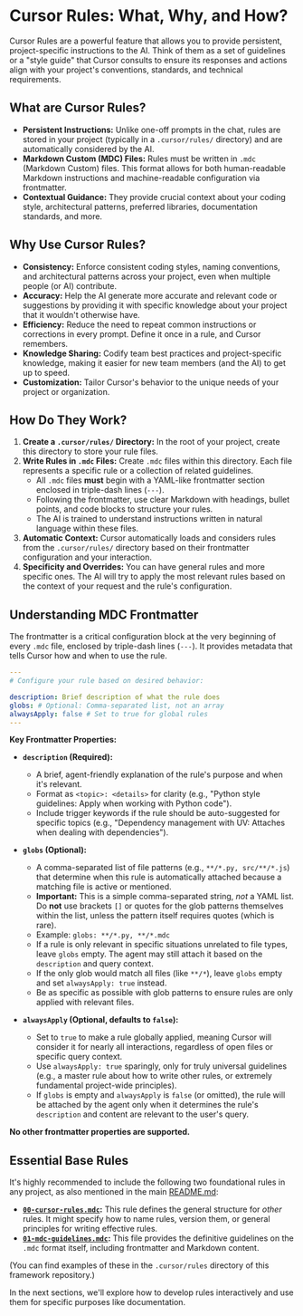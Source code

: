 # Cursor Rules: What, Why, and How?

Cursor Rules are a powerful feature that allows you to provide persistent, project-specific instructions to the AI. Think of them as a set of guidelines or a "style guide" that Cursor consults to ensure its responses and actions align with your project's conventions, standards, and technical requirements.

## What are Cursor Rules?

-   **Persistent Instructions:** Unlike one-off prompts in the chat, rules are stored in your project (typically in a `.cursor/rules/` directory) and are automatically considered by the AI.
-   **Markdown Custom (MDC) Files:** Rules must be written in `.mdc` (Markdown Custom) files. This format allows for both human-readable Markdown instructions and machine-readable configuration via frontmatter.
-   **Contextual Guidance:** They provide crucial context about your coding style, architectural patterns, preferred libraries, documentation standards, and more.

## Why Use Cursor Rules?

-   **Consistency:** Enforce consistent coding styles, naming conventions, and architectural patterns across your project, even when multiple people (or AI) contribute.
-   **Accuracy:** Help the AI generate more accurate and relevant code or suggestions by providing it with specific knowledge about your project that it wouldn't otherwise have.
-   **Efficiency:** Reduce the need to repeat common instructions or corrections in every prompt. Define it once in a rule, and Cursor remembers.
-   **Knowledge Sharing:** Codify team best practices and project-specific knowledge, making it easier for new team members (and the AI) to get up to speed.
-   **Customization:** Tailor Cursor's behavior to the unique needs of your project or organization.

## How Do They Work?

1.  **Create a `.cursor/rules/` Directory:** In the root of your project, create this directory to store your rule files.
2.  **Write Rules in `.mdc` Files:** Create `.mdc` files within this directory. Each file represents a specific rule or a collection of related guidelines.
    *   All `.mdc` files **must** begin with a YAML-like frontmatter section enclosed in triple-dash lines (`---`).
    *   Following the frontmatter, use clear Markdown with headings, bullet points, and code blocks to structure your rules.
    *   The AI is trained to understand instructions written in natural language within these files.
3.  **Automatic Context:** Cursor automatically loads and considers rules from the `.cursor/rules/` directory based on their frontmatter configuration and your interaction.
4.  **Specificity and Overrides:** You can have general rules and more specific ones. The AI will try to apply the most relevant rules based on the context of your request and the rule's configuration.

## Understanding MDC Frontmatter

The frontmatter is a critical configuration block at the very beginning of every `.mdc` file, enclosed by triple-dash lines (`---`). It provides metadata that tells Cursor how and when to use the rule.

```yaml
---
# Configure your rule based on desired behavior:

description: Brief description of what the rule does
globs: # Optional: Comma-separated list, not an array
alwaysApply: false # Set to true for global rules
---
```

**Key Frontmatter Properties:**

-   **`description` (Required):**
    *   A brief, agent-friendly explanation of the rule's purpose and when it's relevant.
    *   Format as `<topic>: <details>` for clarity (e.g., "Python style guidelines: Apply when working with Python code").
    *   Include trigger keywords if the rule should be auto-suggested for specific topics (e.g., "Dependency management with UV: Attaches when dealing with dependencies").

-   **`globs` (Optional):**
    *   A comma-separated list of file patterns (e.g., `**/*.py, src/**/*.js`) that determine when this rule is automatically attached because a matching file is active or mentioned.
    *   **Important:** This is a simple comma-separated string, *not* a YAML list. Do **not** use brackets `[]` or quotes for the glob patterns themselves within the list, unless the pattern itself requires quotes (which is rare).
    *   Example: `globs: **/*.py, **/*.mdc`
    *   If a rule is only relevant in specific situations unrelated to file types, leave `globs` empty. The agent may still attach it based on the `description` and query context.
    *   If the only glob would match all files (like `**/*`), leave `globs` empty and set `alwaysApply: true` instead.
    *   Be as specific as possible with glob patterns to ensure rules are only applied with relevant files.

-   **`alwaysApply` (Optional, defaults to `false`):**
    *   Set to `true` to make a rule globally applied, meaning Cursor will consider it for nearly all interactions, regardless of open files or specific query context.
    *   Use `alwaysApply: true` sparingly, only for truly universal guidelines (e.g., a master rule about how to write other rules, or extremely fundamental project-wide principles).
    *   If `globs` is empty and `alwaysApply` is `false` (or omitted), the rule will be attached by the agent only when it determines the rule's `description` and content are relevant to the user's query.

**No other frontmatter properties are supported.**

## Essential Base Rules

It's highly recommended to include the following two foundational rules in any project, as also mentioned in the main [README.md](../README.md#my-standard-cursor-rules):

-   **[`00-cursor-rules.mdc`](../../.cursor/rules/00-cursor-rules.mdc):** This rule defines the general structure for *other* rules. It might specify how to name rules, version them, or general principles for writing effective rules.
-   **[`01-mdc-guidelines.mdc`](../../.cursor/rules/01-mdc-guidelines.mdc):** This file provides the definitive guidelines on the `.mdc` format itself, including frontmatter and Markdown content.

(You can find examples of these in the `.cursor/rules` directory of this framework repository.)

In the next sections, we'll explore how to develop rules interactively and use them for specific purposes like documentation. 